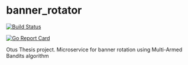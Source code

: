 # banner_rotator
[![Build Status](https://travis-ci.com/shipa988/banner_rotator.svg?branch=master)](https://travis-ci.com/shipa988/banner_rotator)

[![Go Report Card](https://goreportcard.com/badge/github.com/shipa988/banner_rotator)](https://goreportcard.com/report/github.com/shipa988/banner_rotator)

Otus Thesis project. Microservice for banner rotation using Multi-Armed Bandits algorithm

